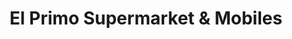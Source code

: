 ---
title: "El Primo Supermarket & Mobiles"
url: /oklahoma-city/el-primo-supermarket-und-mobiles/
shop: Lebensmittel
---